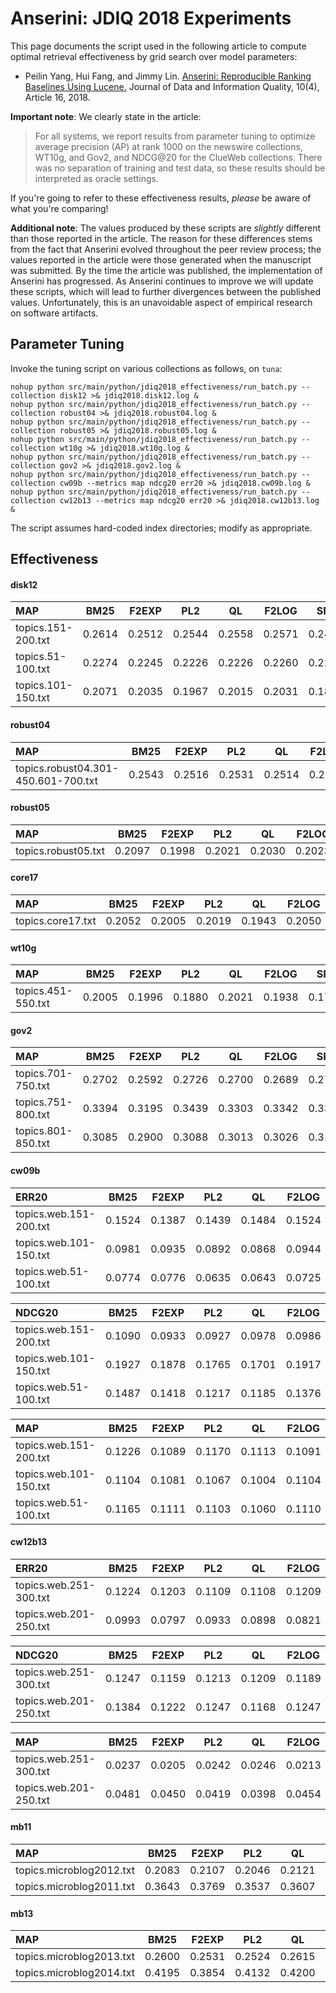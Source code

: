# Anserini: JDIQ 2018 Experiments

This page documents the script used in the following article to compute optimal retrieval effectiveness by grid search over model parameters:

+ Peilin Yang, Hui Fang, and Jimmy Lin. [Anserini: Reproducible Ranking Baselines Using Lucene.](https://dl.acm.org/citation.cfm?doid=3289400.3239571) Journal of Data and Information Quality, 10(4), Article 16, 2018.

**Important note**: We clearly state in the article:

> For all systems, we report results from parameter tuning to optimize average precision (AP) at rank 1000 on the newswire collections, WT10g, and Gov2, and NDCG@20 for the ClueWeb collections.
> There was no separation of training and test data, so these results should be interpreted as oracle settings.

If you're going to refer to these effectiveness results, _please_ be aware of what you're comparing!

**Additional note**: The values produced by these scripts are _slightly_ different than those reported in the article.
The reason for these differences stems from the fact that Anserini evolved throughout the peer review process; the values reported in the article were those generated when the manuscript was submitted.
By the time the article was published, the implementation of Anserini has progressed.
As Anserini continues to improve we will update these scripts, which will lead to further divergences between the published values.
Unfortunately, this is an unavoidable aspect of empirical research on software artifacts.

## Parameter Tuning

Invoke the tuning script on various collections as follows, on `tuna`:

```
nohup python src/main/python/jdiq2018_effectiveness/run_batch.py --collection disk12 >& jdiq2018.disk12.log &
nohup python src/main/python/jdiq2018_effectiveness/run_batch.py --collection robust04 >& jdiq2018.robust04.log &
nohup python src/main/python/jdiq2018_effectiveness/run_batch.py --collection robust05 >& jdiq2018.robust05.log &
nohup python src/main/python/jdiq2018_effectiveness/run_batch.py --collection wt10g >& jdiq2018.wt10g.log &
nohup python src/main/python/jdiq2018_effectiveness/run_batch.py --collection gov2 >& jdiq2018.gov2.log &
nohup python src/main/python/jdiq2018_effectiveness/run_batch.py --collection cw09b --metrics map ndcg20 err20 >& jdiq2018.cw09b.log &
nohup python src/main/python/jdiq2018_effectiveness/run_batch.py --collection cw12b13 --metrics map ndcg20 err20 >& jdiq2018.cw12b13.log &
```

The script assumes hard-coded index directories; modify as appropriate.

## Effectiveness

#### disk12
MAP                                     | BM25      | F2EXP     | PL2       | QL        | F2LOG     | SPL       |
:---------------------------------------|-----------|-----------|-----------|-----------|-----------|-----------|
topics.151-200.txt                      | 0.2614    | 0.2512    | 0.2544    | 0.2558    | 0.2571    | 0.2459    |
topics.51-100.txt                       | 0.2274    | 0.2245    | 0.2226    | 0.2226    | 0.2260    | 0.2201    |
topics.101-150.txt                      | 0.2071    | 0.2035    | 0.1967    | 0.2015    | 0.2031    | 0.1840    |


#### robust04
MAP                                     | BM25      | F2EXP     | PL2       | QL        | F2LOG     | SPL       |
:---------------------------------------|-----------|-----------|-----------|-----------|-----------|-----------|
topics.robust04.301-450.601-700.txt     | 0.2543    | 0.2516    | 0.2531    | 0.2514    | 0.2523    | 0.2509    |


#### robust05
MAP                                     | BM25      | F2EXP     | PL2       | QL        | F2LOG     | SPL       |
:---------------------------------------|-----------|-----------|-----------|-----------|-----------|-----------|
topics.robust05.txt                     | 0.2097    | 0.1998    | 0.2021    | 0.2030    | 0.2023    | 0.1980    |


#### core17
MAP                                     | BM25      | F2EXP     | PL2       | QL        | F2LOG     | SPL       |
:---------------------------------------|-----------|-----------|-----------|-----------|-----------|-----------|
topics.core17.txt                       | 0.2052    | 0.2005    | 0.2019    | 0.1943    | 0.2050    | 0.1999    |


#### wt10g
MAP                                     | BM25      | F2EXP     | PL2       | QL        | F2LOG     | SPL       |
:---------------------------------------|-----------|-----------|-----------|-----------|-----------|-----------|
topics.451-550.txt                      | 0.2005    | 0.1996    | 0.1880    | 0.2021    | 0.1938    | 0.1704    |


#### gov2
MAP                                     | BM25      | F2EXP     | PL2       | QL        | F2LOG     | SPL       |
:---------------------------------------|-----------|-----------|-----------|-----------|-----------|-----------|
topics.701-750.txt                      | 0.2702    | 0.2592    | 0.2726    | 0.2700    | 0.2689    | 0.2734    |
topics.751-800.txt                      | 0.3394    | 0.3195    | 0.3439    | 0.3303    | 0.3342    | 0.3393    |
topics.801-850.txt                      | 0.3085    | 0.2900    | 0.3088    | 0.3013    | 0.3026    | 0.3139    |


#### cw09b
ERR20                                   | BM25      | F2EXP     | PL2       | QL        | F2LOG     | SPL       |
:---------------------------------------|-----------|-----------|-----------|-----------|-----------|-----------|
topics.web.151-200.txt                  | 0.1524    | 0.1387    | 0.1439    | 0.1484    | 0.1524    | 0.1445    |
topics.web.101-150.txt                  | 0.0981    | 0.0935    | 0.0892    | 0.0868    | 0.0944    | 0.0893    |
topics.web.51-100.txt                   | 0.0774    | 0.0776    | 0.0635    | 0.0643    | 0.0725    | 0.0659    |


NDCG20                                  | BM25      | F2EXP     | PL2       | QL        | F2LOG     | SPL       |
:---------------------------------------|-----------|-----------|-----------|-----------|-----------|-----------|
topics.web.151-200.txt                  | 0.1090    | 0.0933    | 0.0927    | 0.0978    | 0.0986    | 0.0933    |
topics.web.101-150.txt                  | 0.1927    | 0.1878    | 0.1765    | 0.1701    | 0.1917    | 0.1758    |
topics.web.51-100.txt                   | 0.1487    | 0.1418    | 0.1217    | 0.1185    | 0.1376    | 0.1252    |


MAP                                     | BM25      | F2EXP     | PL2       | QL        | F2LOG     | SPL       |
:---------------------------------------|-----------|-----------|-----------|-----------|-----------|-----------|
topics.web.151-200.txt                  | 0.1226    | 0.1089    | 0.1170    | 0.1113    | 0.1091    | 0.1163    |
topics.web.101-150.txt                  | 0.1104    | 0.1081    | 0.1067    | 0.1004    | 0.1104    | 0.1063    |
topics.web.51-100.txt                   | 0.1165    | 0.1111    | 0.1103    | 0.1060    | 0.1110    | 0.1099    |


#### cw12b13
ERR20                                   | BM25      | F2EXP     | PL2       | QL        | F2LOG     | SPL       |
:---------------------------------------|-----------|-----------|-----------|-----------|-----------|-----------|
topics.web.251-300.txt                  | 0.1224    | 0.1203    | 0.1109    | 0.1108    | 0.1209    | 0.1135    |
topics.web.201-250.txt                  | 0.0993    | 0.0797    | 0.0933    | 0.0898    | 0.0821    | 0.0940    |


NDCG20                                  | BM25      | F2EXP     | PL2       | QL        | F2LOG     | SPL       |
:---------------------------------------|-----------|-----------|-----------|-----------|-----------|-----------|
topics.web.251-300.txt                  | 0.1247    | 0.1159    | 0.1213    | 0.1209    | 0.1189    | 0.1213    |
topics.web.201-250.txt                  | 0.1384    | 0.1222    | 0.1247    | 0.1168    | 0.1247    | 0.1258    |


MAP                                     | BM25      | F2EXP     | PL2       | QL        | F2LOG     | SPL       |
:---------------------------------------|-----------|-----------|-----------|-----------|-----------|-----------|
topics.web.251-300.txt                  | 0.0237    | 0.0205    | 0.0242    | 0.0246    | 0.0213    | 0.0240    |
topics.web.201-250.txt                  | 0.0481    | 0.0450    | 0.0419    | 0.0398    | 0.0454    | 0.0418    |


#### mb11
MAP                                     | BM25      | F2EXP     | PL2       | QL        | F2LOG     | SPL       |
:---------------------------------------|-----------|-----------|-----------|-----------|-----------|-----------|
topics.microblog2012.txt                | 0.2083    | 0.2107    | 0.2046    | 0.2121    | 0.2033    | 0.2055    |
topics.microblog2011.txt                | 0.3643    | 0.3769    | 0.3537    | 0.3607    | 0.3823    | 0.3567    |


#### mb13
MAP                                     | BM25      | F2EXP     | PL2       | QL        | F2LOG     | SPL       |
:---------------------------------------|-----------|-----------|-----------|-----------|-----------|-----------|
topics.microblog2013.txt                | 0.2600    | 0.2531    | 0.2524    | 0.2615    | 0.2622    | 0.2530    |
topics.microblog2014.txt                | 0.4195    | 0.3854    | 0.4132    | 0.4200    | 0.4121    | 0.4147    |



